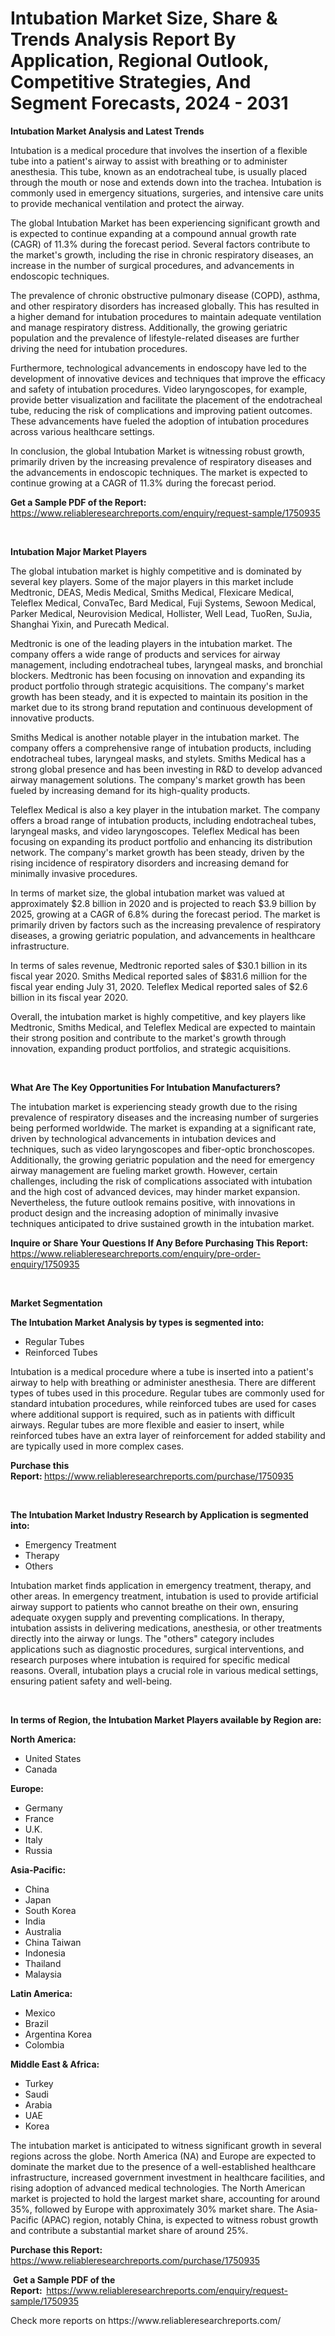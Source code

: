 <p><h1>Intubation Market Size, Share & Trends Analysis Report By Application, Regional Outlook, Competitive Strategies, And Segment Forecasts, 2024 - 2031</h1></p><p><strong>Intubation Market Analysis and Latest Trends</strong></p>
<p><p>Intubation is a medical procedure that involves the insertion of a flexible tube into a patient's airway to assist with breathing or to administer anesthesia. This tube, known as an endotracheal tube, is usually placed through the mouth or nose and extends down into the trachea. Intubation is commonly used in emergency situations, surgeries, and intensive care units to provide mechanical ventilation and protect the airway.</p><p>The global Intubation Market has been experiencing significant growth and is expected to continue expanding at a compound annual growth rate (CAGR) of 11.3% during the forecast period. Several factors contribute to the market's growth, including the rise in chronic respiratory diseases, an increase in the number of surgical procedures, and advancements in endoscopic techniques.</p><p>The prevalence of chronic obstructive pulmonary disease (COPD), asthma, and other respiratory disorders has increased globally. This has resulted in a higher demand for intubation procedures to maintain adequate ventilation and manage respiratory distress. Additionally, the growing geriatric population and the prevalence of lifestyle-related diseases are further driving the need for intubation procedures.</p><p>Furthermore, technological advancements in endoscopy have led to the development of innovative devices and techniques that improve the efficacy and safety of intubation procedures. Video laryngoscopes, for example, provide better visualization and facilitate the placement of the endotracheal tube, reducing the risk of complications and improving patient outcomes. These advancements have fueled the adoption of intubation procedures across various healthcare settings.</p><p>In conclusion, the global Intubation Market is witnessing robust growth, primarily driven by the increasing prevalence of respiratory diseases and the advancements in endoscopic techniques. The market is expected to continue growing at a CAGR of 11.3% during the forecast period.</p></p>
<p><strong>Get a Sample PDF of the Report:&nbsp;</strong> <a href="https://www.reliableresearchreports.com/enquiry/request-sample/1750935">https://www.reliableresearchreports.com/enquiry/request-sample/1750935</a></p>
<p>&nbsp;</p>
<p><strong>Intubation Major Market Players</strong></p>
<p><p>The global intubation market is highly competitive and is dominated by several key players. Some of the major players in this market include Medtronic, DEAS, Medis Medical, Smiths Medical, Flexicare Medical, Teleflex Medical, ConvaTec, Bard Medical, Fuji Systems, Sewoon Medical, Parker Medical, Neurovision Medical, Hollister, Well Lead, TuoRen, SuJia, Shanghai Yixin, and Purecath Medical.</p><p>Medtronic is one of the leading players in the intubation market. The company offers a wide range of products and services for airway management, including endotracheal tubes, laryngeal masks, and bronchial blockers. Medtronic has been focusing on innovation and expanding its product portfolio through strategic acquisitions. The company's market growth has been steady, and it is expected to maintain its position in the market due to its strong brand reputation and continuous development of innovative products.</p><p>Smiths Medical is another notable player in the intubation market. The company offers a comprehensive range of intubation products, including endotracheal tubes, laryngeal masks, and stylets. Smiths Medical has a strong global presence and has been investing in R&D to develop advanced airway management solutions. The company's market growth has been fueled by increasing demand for its high-quality products.</p><p>Teleflex Medical is also a key player in the intubation market. The company offers a broad range of intubation products, including endotracheal tubes, laryngeal masks, and video laryngoscopes. Teleflex Medical has been focusing on expanding its product portfolio and enhancing its distribution network. The company's market growth has been steady, driven by the rising incidence of respiratory disorders and increasing demand for minimally invasive procedures.</p><p>In terms of market size, the global intubation market was valued at approximately $2.8 billion in 2020 and is projected to reach $3.9 billion by 2025, growing at a CAGR of 6.8% during the forecast period. The market is primarily driven by factors such as the increasing prevalence of respiratory diseases, a growing geriatric population, and advancements in healthcare infrastructure.</p><p>In terms of sales revenue, Medtronic reported sales of $30.1 billion in its fiscal year 2020. Smiths Medical reported sales of $831.6 million for the fiscal year ending July 31, 2020. Teleflex Medical reported sales of $2.6 billion in its fiscal year 2020.</p><p>Overall, the intubation market is highly competitive, and key players like Medtronic, Smiths Medical, and Teleflex Medical are expected to maintain their strong position and contribute to the market's growth through innovation, expanding product portfolios, and strategic acquisitions.</p></p>
<p>&nbsp;</p>
<p><strong>What Are The Key Opportunities For Intubation Manufacturers?</strong></p>
<p><p>The intubation market is experiencing steady growth due to the rising prevalence of respiratory diseases and the increasing number of surgeries being performed worldwide. The market is expanding at a significant rate, driven by technological advancements in intubation devices and techniques, such as video laryngoscopes and fiber-optic bronchoscopes. Additionally, the growing geriatric population and the need for emergency airway management are fueling market growth. However, certain challenges, including the risk of complications associated with intubation and the high cost of advanced devices, may hinder market expansion. Nevertheless, the future outlook remains positive, with innovations in product design and the increasing adoption of minimally invasive techniques anticipated to drive sustained growth in the intubation market.</p></p>
<p><strong>Inquire or Share Your Questions If Any Before Purchasing This Report:</strong> <a href="https://www.reliableresearchreports.com/enquiry/pre-order-enquiry/1750935">https://www.reliableresearchreports.com/enquiry/pre-order-enquiry/1750935</a></p>
<p>&nbsp;</p>
<p><strong>Market Segmentation</strong></p>
<p><strong>The Intubation Market Analysis by types is segmented into:</strong></p>
<p><ul><li>Regular Tubes</li><li>Reinforced Tubes</li></ul></p>
<p><p>Intubation is a medical procedure where a tube is inserted into a patient's airway to help with breathing or administer anesthesia. There are different types of tubes used in this procedure. Regular tubes are commonly used for standard intubation procedures, while reinforced tubes are used for cases where additional support is required, such as in patients with difficult airways. Regular tubes are more flexible and easier to insert, while reinforced tubes have an extra layer of reinforcement for added stability and are typically used in more complex cases.</p></p>
<p><strong>Purchase this Report:&nbsp;</strong><a href="https://www.reliableresearchreports.com/purchase/1750935">https://www.reliableresearchreports.com/purchase/1750935</a></p>
<p>&nbsp;</p>
<p><strong>The Intubation Market Industry Research by Application is segmented into:</strong></p>
<p><ul><li>Emergency Treatment</li><li>Therapy</li><li>Others</li></ul></p>
<p><p>Intubation market finds application in emergency treatment, therapy, and other areas. In emergency treatment, intubation is used to provide artificial airway support to patients who cannot breathe on their own, ensuring adequate oxygen supply and preventing complications. In therapy, intubation assists in delivering medications, anesthesia, or other treatments directly into the airway or lungs. The "others" category includes applications such as diagnostic procedures, surgical interventions, and research purposes where intubation is required for specific medical reasons. Overall, intubation plays a crucial role in various medical settings, ensuring patient safety and well-being.</p></p>
<p>&nbsp;</p>
<p><strong>In terms of Region, the Intubation Market Players available by Region are:</strong></p>
<p>
    <p> <strong> North America: </strong>
        <ul>
            <li>United States</li>
            <li>Canada</li>
        </ul>
        </p> 
    <p> <strong> Europe: </strong>
        <ul>
            <li>Germany</li>
            <li>France</li>
            <li>U.K.</li>
            <li>Italy</li>
            <li>Russia</li>
        </ul>
        </p> 
    <p> <strong> Asia-Pacific: </strong>
        <ul>
            <li>China</li>
            <li>Japan</li>
            <li>South Korea</li>
            <li>India</li>
            <li>Australia</li>
            <li>China Taiwan</li>
            <li>Indonesia</li>
            <li>Thailand</li>
            <li>Malaysia</li>
        </ul>
        </p> 
    <p> <strong> Latin America: </strong>
        <ul>
            <li>Mexico</li>
            <li>Brazil</li>
            <li>Argentina Korea</li>
            <li>Colombia</li>
        </ul>
        </p> 
    <p> <strong> Middle East & Africa: </strong>
        <ul>
            <li>Turkey</li>
            <li>Saudi</li>
            <li>Arabia</li>
            <li>UAE</li>
            <li>Korea</li>
        </ul>
    </p>
    </p>
<p><p>The intubation market is anticipated to witness significant growth in several regions across the globe. North America (NA) and Europe are expected to dominate the market due to the presence of a well-established healthcare infrastructure, increased government investment in healthcare facilities, and rising adoption of advanced medical technologies. The North American market is projected to hold the largest market share, accounting for around 35%, followed by Europe with approximately 30% market share. The Asia-Pacific (APAC) region, notably China, is expected to witness robust growth and contribute a substantial market share of around 25%.</p></p>
<p><strong>Purchase this Report: </strong><a href="https://www.reliableresearchreports.com/purchase/1750935">https://www.reliableresearchreports.com/purchase/1750935</a></p>
<p>&nbsp;<strong>Get a Sample PDF of the Report:&nbsp;&nbsp;</strong><a href="https://www.reliableresearchreports.com/enquiry/request-sample/1750935">https://www.reliableresearchreports.com/enquiry/request-sample/1750935</a></p>
<p><strong></strong></p>
<p>Check more reports on https://www.reliableresearchreports.com/</p>